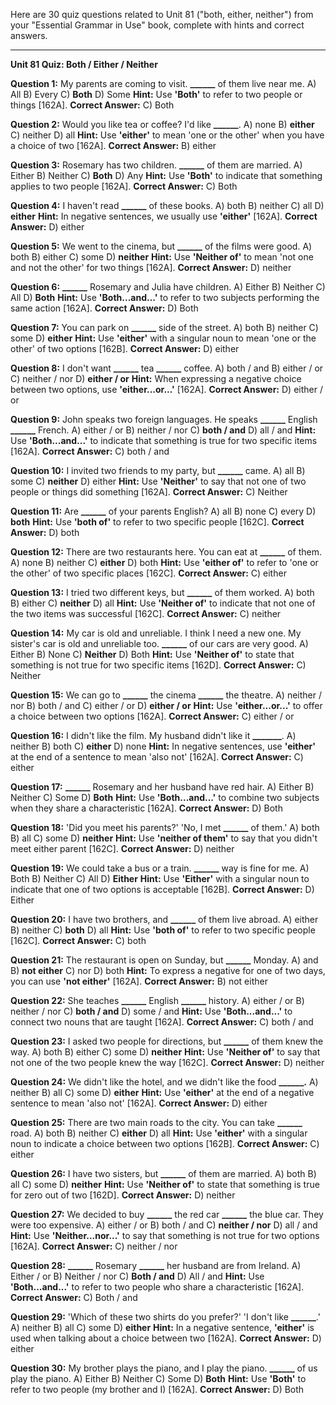 Here are 30 quiz questions related to Unit 81 ("both, either, neither") from your "Essential Grammar in Use" book, complete with hints and correct answers.

---

**Unit 81 Quiz: Both / Either / Neither**

**Question 1:** My parents are coming to visit. **______** of them live near me.
A) All
B) Every
C) **Both**
D) Some
**Hint:** Use **'Both'** to refer to two people or things [162A].
**Correct Answer:** C) Both

**Question 2:** Would you like tea or coffee? I'd like **______**.
A) none
B) **either**
C) neither
D) all
**Hint:** Use **'either'** to mean 'one or the other' when you have a choice of two [162A].
**Correct Answer:** B) either

**Question 3:** Rosemary has two children. **______** of them are married.
A) Either
B) Neither
C) **Both**
D) Any
**Hint:** Use **'Both'** to indicate that something applies to two people [162A].
**Correct Answer:** C) Both

**Question 4:** I haven't read **______** of these books.
A) both
B) neither
C) all
D) **either**
**Hint:** In negative sentences, we usually use **'either'** [162A].
**Correct Answer:** D) either

**Question 5:** We went to the cinema, but **______** of the films were good.
A) both
B) either
C) some
D) **neither**
**Hint:** Use **'Neither of'** to mean 'not one and not the other' for two things [162A].
**Correct Answer:** D) neither

**Question 6:** **______** Rosemary and Julia have children.
A) Either
B) Neither
C) All
D) **Both**
**Hint:** Use **'Both...and...'** to refer to two subjects performing the same action [162A].
**Correct Answer:** D) Both

**Question 7:** You can park on **______** side of the street.
A) both
B) neither
C) some
D) **either**
**Hint:** Use **'either'** with a singular noun to mean 'one or the other' of two options [162B].
**Correct Answer:** D) either

**Question 8:** I don't want **______** tea **______** coffee.
A) both / and
B) either / or
C) neither / nor
D) **either / or**
**Hint:** When expressing a negative choice between two options, use **'either...or...'** [162A].
**Correct Answer:** D) either / or

**Question 9:** John speaks two foreign languages. He speaks **______** English **______** French.
A) either / or
B) neither / nor
C) **both / and**
D) all / and
**Hint:** Use **'Both...and...'** to indicate that something is true for two specific items [162A].
**Correct Answer:** C) both / and

**Question 10:** I invited two friends to my party, but **______** came.
A) all
B) some
C) **neither**
D) either
**Hint:** Use **'Neither'** to say that not one of two people or things did something [162A].
**Correct Answer:** C) Neither

**Question 11:** Are **______** of your parents English?
A) all
B) none
C) every
D) **both**
**Hint:** Use **'both of'** to refer to two specific people [162C].
**Correct Answer:** D) both

**Question 12:** There are two restaurants here. You can eat at **______** of them.
A) none
B) neither
C) **either**
D) both
**Hint:** Use **'either of'** to refer to 'one or the other' of two specific places [162C].
**Correct Answer:** C) either

**Question 13:** I tried two different keys, but **______** of them worked.
A) both
B) either
C) **neither**
D) all
**Hint:** Use **'Neither of'** to indicate that not one of the two items was successful [162C].
**Correct Answer:** C) neither

**Question 14:** My car is old and unreliable. I think I need a new one. My sister's car is old and unreliable too. **______** of our cars are very good.
A) Either
B) None
C) **Neither**
D) Both
**Hint:** Use **'Neither of'** to state that something is not true for two specific items [162D].
**Correct Answer:** C) Neither

**Question 15:** We can go to **______** the cinema **______** the theatre.
A) neither / nor
B) both / and
C) either / or
D) **either / or**
**Hint:** Use **'either...or...'** to offer a choice between two options [162A].
**Correct Answer:** C) either / or

**Question 16:** I didn't like the film. My husband didn't like it **_______**.
A) neither
B) both
C) **either**
D) none
**Hint:** In negative sentences, use **'either'** at the end of a sentence to mean 'also not' [162A].
**Correct Answer:** C) either

**Question 17:** **______** Rosemary and her husband have red hair.
A) Either
B) Neither
C) Some
D) **Both**
**Hint:** Use **'Both...and...'** to combine two subjects when they share a characteristic [162A].
**Correct Answer:** D) Both

**Question 18:** 'Did you meet his parents?' 'No, I met **______** of them.'
A) both
B) all
C) some
D) **neither**
**Hint:** Use **'neither of them'** to say that you didn't meet either parent [162C].
**Correct Answer:** D) neither

**Question 19:** We could take a bus or a train. **______** way is fine for me.
A) Both
B) Neither
C) All
D) **Either**
**Hint:** Use **'Either'** with a singular noun to indicate that one of two options is acceptable [162B].
**Correct Answer:** D) Either

**Question 20:** I have two brothers, and **______** of them live abroad.
A) either
B) neither
C) **both**
D) all
**Hint:** Use **'both of'** to refer to two specific people [162C].
**Correct Answer:** C) both

**Question 21:** The restaurant is open on Sunday, but **______** Monday.
A) and
B) **not either**
C) nor
D) both
**Hint:** To express a negative for one of two days, you can use **'not either'** [162A].
**Correct Answer:** B) not either

**Question 22:** She teaches **______** English **______** history.
A) either / or
B) neither / nor
C) **both / and**
D) some / and
**Hint:** Use **'Both...and...'** to connect two nouns that are taught [162A].
**Correct Answer:** C) both / and

**Question 23:** I asked two people for directions, but **______** of them knew the way.
A) both
B) either
C) some
D) **neither**
**Hint:** Use **'Neither of'** to say that not one of the two people knew the way [162C].
**Correct Answer:** D) neither

**Question 24:** We didn't like the hotel, and we didn't like the food **______.**
A) neither
B) all
C) some
D) **either**
**Hint:** Use **'either'** at the end of a negative sentence to mean 'also not' [162A].
**Correct Answer:** D) either

**Question 25:** There are two main roads to the city. You can take **______** road.
A) both
B) neither
C) **either**
D) all
**Hint:** Use **'either'** with a singular noun to indicate a choice between two options [162B].
**Correct Answer:** C) either

**Question 26:** I have two sisters, but **______** of them are married.
A) both
B) all
C) some
D) **neither**
**Hint:** Use **'Neither of'** to state that something is true for zero out of two [162D].
**Correct Answer:** D) neither

**Question 27:** We decided to buy **______** the red car **______** the blue car. They were too expensive.
A) either / or
B) both / and
C) **neither / nor**
D) all / and
**Hint:** Use **'Neither...nor...'** to say that something is not true for two options [162A].
**Correct Answer:** C) neither / nor

**Question 28:** **______** Rosemary **______** her husband are from Ireland.
A) Either / or
B) Neither / nor
C) **Both / and**
D) All / and
**Hint:** Use **'Both...and...'** to refer to two people who share a characteristic [162A].
**Correct Answer:** C) Both / and

**Question 29:** 'Which of these two shirts do you prefer?' 'I don't like **______**.'
A) neither
B) all
C) some
D) **either**
**Hint:** In a negative sentence, **'either'** is used when talking about a choice between two [162A].
**Correct Answer:** D) either

**Question 30:** My brother plays the piano, and I play the piano. **______** of us play the piano.
A) Either
B) Neither
C) Some
D) **Both**
**Hint:** Use **'Both'** to refer to two people (my brother and I) [162A].
**Correct Answer:** D) Both